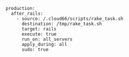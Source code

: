 <!-- usedin: [ _includes/_inlines/Tutorials/Rails/1993-09-26-running-rake-tasks/1993-09-26-running-rake-tasks_deployment-hooks.md] -->

```
production:
  after_rails:
    - source: /.cloud66/scripts/rake_task.sh
      destination: /tmp/rake_task.sh
      target: rails
      execute: true
      run_on: all_servers
      apply_during: all
      sudo: true
```
